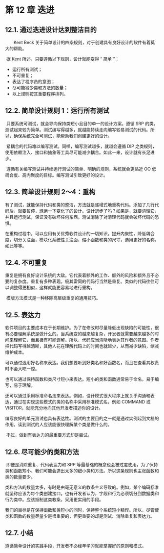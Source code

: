 # 第 12 章 迭进

## 12.1. 通过迭进设计达到整洁目的

　　Kent Beck 关于简单设计的四条规则，对于创建具有良好设计的软件有着莫大的帮助。

​		据 Kent 所述，只要遵循以下规则，设计就能变得 “ 简单 ”：

* 运行所有测试；
* 不可重复；
* 表达了程序员的意图；
* 尽可能减少类和方法的数量；
* 以上规则按其重要程序排列。

## 12.2. 简单设计规则 1：运行所有测试

​		只要系统可测试，就会导向保持类短小且目的单一的设计方案。遵循 SRP 的类，测试起来较为简单。测试编写得越多，就越能持续走向编写较易测试的代码。所以，确保系统完全可测试，能帮助我们创建更好的设计。

​		紧耦合的代码难以编写测试。同样，编写测试越多，就越会遵循 DIP 之类规则，使用依赖注入、接口和抽象等工具尽可能减少耦合。如此一来，设计就有长足进步。

​		遵循有关编写测试并持续运行测试的简单、明确的规则，系统就会更贴近 OO 低耦合度、高内聚度的目标。编写测试引致更好的设计。

## 12.3. 简单设计规则 2～4：重构

​		有了测试，就能保持代码和类的整洁，方法就是递增式地重构代码。添加了几行代码后，就要暂停，琢磨一下变化了的设计。设计退步了吗？如果是，就要清理它，并且运行测试，保证没有破坏任何东西。测试消除了对清理代码就会破坏代码的恐惧。

​		在重构过程中，可以应用有关优秀软件设计的一切知识。提升内聚性，降低耦合度，切分关注面，模块化系统性关注面，缩小函数和类的尺寸，选用更好的名称，如此等等。

## 12.4. 不可重复

​		重复是拥有良好设计系统的大敌。它代表着额外的工作、额外的风险和额外且不必要的复杂度。重复有多种表现。极其雷同的代码行当然是重复。类似的代码往往可以调整得更相似，这样就能更容易地进行重构。

​		模版方法模式是一种移除高层级重复的通用技巧。

## 12.5. 表达力

​		软件项目的主要成本在于长期维护。为了在修改时尽量降低出现缺陷的可能性，很有必要理解系统是做什么的。当系统变的越来越复杂，开发者就需要越来越多的时间来理解它，而且极有可能误解。所以，代码应当清晰地表达其作者的意图。作者把代码写得越清晰，其他人花在理解代码上的时间也就越少，从而减少缺陷，缩减维护成本。

​		可以通过选用好名称来表达。我们想要听到好类名和好函数名，而且在查看其权责时不会大吃一惊。

​		也可以通过保持函数和类尺寸短小来表达。短小的类和函数通常易于命名，易于编写，易于理解。

​		还可以通过采用标准命名法来表达。例如，设计模式很大程序上就关乎沟通和表达，通过在实现这些模式的类的名称中采用标准模式名，例如 COMMAND 或 VISITOR，就能充分地向其他开发者描述你的设计。

​		编写良好的单元测试也具有表达性。测试的主要目的之一就是通过实例起到文档的作用，读到测试的人应该能很快理解某个类是做什么的。

​		不过，做到有表达力的最重要方式却是尝试。

## 12.6. 尽可能少的类和方法

​		即便是消除重复、代码表达力和 SRP 等最基础的概念也会被过度使用。为了保持类和函数短小，我们可能会造出太多的细小类和方法。所以这条规则也主张函数和类的数量要少。

​		类和方法的数量太多，有时是由毫无意义的教条主义导致的。例如，某个编码标准就坚称应该为每个类创建接口。也有开发者认为，字段和行为必须切分到数据类和行为类中。应该抵制这类教条，采用更实用的手段。

​		我们的目标是在保持函数和类短小的同时，保持整个系统短小精悍。所以，尽管使类和函数的数量尽量少是很重要的，但更重要的却是测试、消除重复和表达力。

## 12.7. 小结

​		遵循简单设计的实践手段，开发者不必经年学习就能掌握好的原则和模式。



















